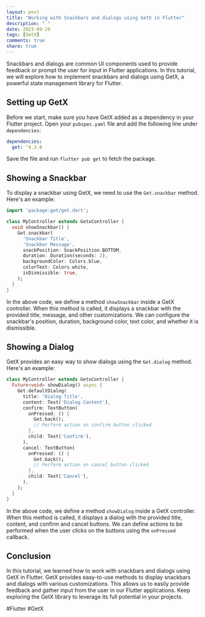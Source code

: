 ```yaml
---
layout: post
title: "Working with Snackbars and dialogs using GetX in Flutter"
description: " "
date: 2023-09-29
tags: [GetX]
comments: true
share: true
---
```


Snackbars and dialogs are common UI components used to provide feedback or prompt the user for input in Flutter applications. In this tutorial, we will explore how to implement snackbars and dialogs using GetX, a powerful state management library for Flutter.

## Setting up GetX

Before we start, make sure you have GetX added as a dependency in your Flutter project. Open your `pubspec.yaml` file and add the following line under `dependencies`:

```yaml
dependencies:
  get: ^4.3.0
```

Save the file and run `flutter pub get` to fetch the package.

## Showing a Snackbar

To display a snackbar using GetX, we need to use the `Get.snackbar` method. Here's an example:

```dart
import 'package:get/get.dart';

class MyController extends GetxController {
  void showSnackbar() {
    Get.snackbar(
      'Snackbar Title',
      'Snackbar Message',
      snackPosition: SnackPosition.BOTTOM,
      duration: Duration(seconds: 2),
      backgroundColor: Colors.blue,
      colorText: Colors.white,
      isDismissible: true,
    );
  }
}
```

In the above code, we define a method `showSnackbar` inside a GetX controller. When this method is called, it displays a snackbar with the provided title, message, and other customizations. We can configure the snackbar's position, duration, background color, text color, and whether it is dismissible.

## Showing a Dialog

GetX provides an easy way to show dialogs using the `Get.dialog` method. Here's an example:

```dart
class MyController extends GetxController {
  Future<void> showDialog() async {
    Get.defaultDialog(
      title: 'Dialog Title',
      content: Text('Dialog Content'),
      confirm: TextButton(
        onPressed: () {
          Get.back();
          // Perform action on confirm button clicked
        },
        child: Text('Confirm'),
      ),
      cancel: TextButton(
        onPressed: () {
          Get.back();
          // Perform action on cancel button clicked
        },
        child: Text('Cancel'),
      ),
    );
  }
}
```

In the above code, we define a method `showDialog` inside a GetX controller. When this method is called, it displays a dialog with the provided title, content, and confirm and cancel buttons. We can define actions to be performed when the user clicks on the buttons using the `onPressed` callback.

## Conclusion

In this tutorial, we learned how to work with snackbars and dialogs using GetX in Flutter. GetX provides easy-to-use methods to display snackbars and dialogs with various customizations. This allows us to easily provide feedback and gather input from the user in our Flutter applications. Keep exploring the GetX library to leverage its full potential in your projects.

#Flutter #GetX